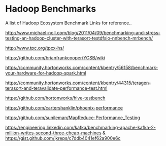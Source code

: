 # Hadoop Benchmarks

A list of Hadoop Ecosystem Benchmark Links for reference..  

http://www.michael-noll.com/blog/2011/04/09/benchmarking-and-stress-testing-an-hadoop-cluster-with-terasort-testdfsio-nnbench-mrbench/ 

http://www.tpc.org/tpcx-hs/ 

https://github.com/brianfrankcooper/YCSB/wiki 

https://community.hortonworks.com/content/kbentry/56158/benchmark-your-hardware-for-hadoop-spark.html 

https://community.hortonworks.com/content/kbentry/44315/teragen-terasort-and-teravalidate-performance-test.html 

https://github.com/hortonworks/hive-testbench 

https://github.com/cartershanklin/phoenix-performance

https://github.com/sunileman/MapReduce-Performance_Testing 

https://engineering.linkedin.com/kafka/benchmarking-apache-kafka-2-million-writes-second-three-cheap-machines
& 
https://gist.github.com/jkreps/c7ddb4041ef62a900e6c
